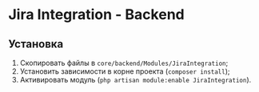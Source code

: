 # Jira Integration - Backend

## Установка

1. Скопировать файлы в `core/backend/Modules/JiraIntegration`;
2. Установить зависимости в корне проекта (`composer install`);
3. Активировать модуль (`php artisan module:enable JiraIntegration`).
